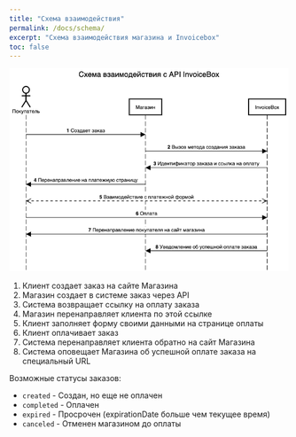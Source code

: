 ```yaml
---
title: "Схема взаимодействия"
permalink: /docs/schema/
excerpt: "Схема взаимодействия магазина и Invoicebox"
toc: false
---
```


![Схема взаимодействия](/assets/images/api-invoicebox.png)

1. Клиент создает заказ на сайте Магазина
1. Магазин создает в системе заказ через API
1. Система возвращает ссылку на оплату заказа
1. Магазин перенаправляет клиента по этой ссылке
1. Клиент заполняет форму своими данными на странице оплаты
1. Клиент оплачивает заказ
1. Система перенаправляет клиента обратно на сайт Магазина   
1. Система оповещает Магазина об успешной оплате заказа на специальный URL

[](https://sequencediagram.org/index.html?presentationMode=readOnly#initialData=C4S2BsFMAJEIQRREEKwggeEEAwg1BMIIdhBWA4QZgfCCAsIIoJwgggiCBCIBroPIg050AggAoCS0bAdgG4D2IAMaQAQnwAeAKACGAV2B8usgLYAjSACdJMwQo3RA+CAFAXCCBhEED8IKkqJA3CCAZEEkAHaRtCCQzrsGiAcEFSBmEFQsXEBeECcXNw9pL05eAWExcWhtIzNLa3sAWgA+P0DgkIAuOAIsIlRESmgcYyDJPKDQnO5+IVEJYsAkEEBpECwCDGhkSuJ0clLykLpq1FqcSRb49vEchoLiwAwQEhDKXEAREFxaygJAARBp2fRcBnJum1roEPQCcxsrU3qAxpCc1IsrWztigZEMdEA9zMdUBgbKDcIh7uhnn9AGwgIVMgDkQBiUCGTQBiIG8ful-gAeImZHLZBZtRJdHD4YhkKg0OGMRHWFEEUjQXYnQikSQEv5ZClxKkdaCAPBBWah5iKEhJviZfhkAYZgaDUODIdDJnDzIrCTZ6A8GKhSFU0PlQtLKXLlrkPmtoIBiEAwiCIBGQ2th0AIgEYQaCmcjmRCACRAQhyfay4TUgtKgA)


Возможные статусы заказов:
 - `created` - Создан, но еще не оплачен
 - `completed` - Оплачен
 - `expired` - Просрочен (expirationDate больше чем текущее время)
 - `canceled` - Отменен магазином до оплаты
